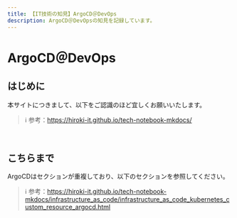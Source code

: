 ```yaml
---
title: 【IT技術の知見】ArgoCD＠DevOps
description: ArgoCD＠DevOpsの知見を記録しています。
---
```


# ArgoCD＠DevOps

## はじめに

本サイトにつきまして、以下をご認識のほど宜しくお願いいたします。



> ℹ️ 参考：https://hiroki-it.github.io/tech-notebook-mkdocs/

<br>

## こちらまで

ArgoCDはセクションが重複しており、以下のセクションを参照してください。



> ℹ️ 参考：https://hiroki-it.github.io/tech-notebook-mkdocs/infrastructure_as_code/infrastructure_as_code_kubernetes_custom_resource_argocd.html

<br>
